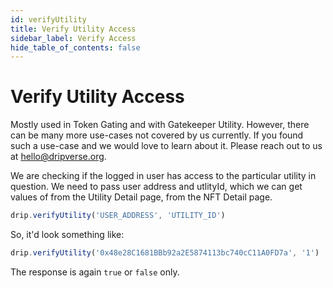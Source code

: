 ```yaml
---
id: verifyUtility
title: Verify Utility Access
sidebar_label: Verify Access
hide_table_of_contents: false
---
```


# Verify Utility Access
Mostly used in Token Gating and with Gatekeeper Utility. However, there can be many more use-cases not covered by us currently. If you found such a use-case and we would love to learn about it. Please reach out to us at [hello@dripverse.org](mailto:hello@dripverse.org).

We are checking if the logged in user has access to the particular utility in question. We need to pass user address and utlityId, which we can get values of from the Utility Detail page, from the NFT Detail page.

```js
drip.verifyUtility('USER_ADDRESS', 'UTILITY_ID')
```

So, it'd look something like:
```js
drip.verifyUtility('0x48e28C1681BBb92a2E5874113bc740cC11A0FD7a', '1')
```

The response is again `true` or `false` only.
